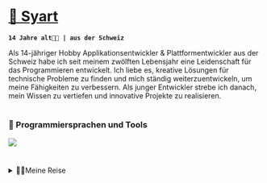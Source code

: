 # [👋 Syart](https://syart.dev)

**`14 Jahre alt👨‍💻 | aus der Schweiz`**

Als 14-jähriger Hobby Applikationsentwickler & Plattformentwickler aus der Schweiz habe ich seit meinem zwölften Lebensjahr eine Leidenschaft für das Programmieren entwickelt. Ich liebe es, kreative Lösungen für technische Probleme zu finden und mich ständig weiterzuentwickeln, um meine Fähigkeiten zu verbessern. Als junger Entwickler strebe ich danach, mein Wissen zu vertiefen und innovative Projekte zu realisieren.

# 


  <h3>🧰 Programmiersprachen und Tools</h3>
<div style="display: flex;">
  <img src="https://skillicons.dev/icons?i=js,html,css,python,cpp,pycharm,vscode,github,git,discord,gmail,windows">
</div>


#

<details>
  <summary>👨‍💻Meine Reise</summary>
  <div style="padding-left: 40px;">
    bald...
</details>

